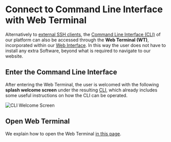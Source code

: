 # Connect to Command Line Interface with Web Terminal

Alternatively to [external SSH clients](ssh.md), the [Command Line Interface (CLI)](../cli/overview.md) of our platform can also be accessed through the **Web Terminal (WT)**, incorporated within our [Web Interface](../ui/overview.md). In this way the user does not have to install any extra Software, beyond what is required to navigate to our website.

## Enter the Command Line Interface 

After entering the Web Terminal, the user is welcomed with the following **splash welcome screen** under the resulting [CLI](../cli/overview.md), which already includes some useful instructions on how the CLI can be operated.

![CLI Welcome Screen](/images/CLI-Welcome-Screen.png  "CLI Welcome Screen")

## Open Web Terminal

We explain how to open the Web Terminal [in this page](actions/open-terminal.md).
